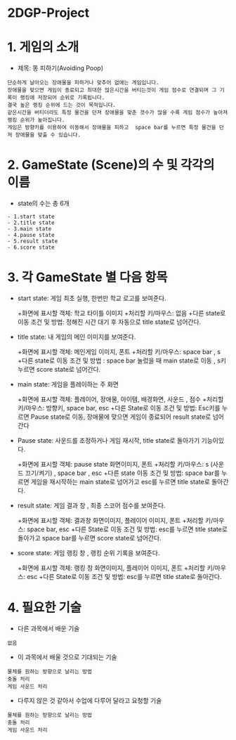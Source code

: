# 2DGP-Project

# 1. 게임의 소개
+ 제목: 똥 피하기(Avoiding Poop)
```
단순하게 날아오는 장애물을 피하거나 맞추어 없애는 게임입니다.
장애물을 맞으면 게임이 종료되고 최대한 많은시간을 버티는것이 게임 점수로 연결되며 그 기록이 랭킹에 저장되어 순위로 기록됩니다.
결국 높은 랭킹 순위에 드는 것이 목적입니다.
같은시간을 버티더라도 특정 물건을 던져 장애물을 맞춘 갯수가 많을 수록 게임 점수가 높아져 랭킹 순위가 높아집니다.
게임은 방향키를 이용하여 이동해서 장애물을 피하고  space bar를 누르면 특정 물건을 던져 장애물을 맞출 수 있습니다.
```

# 2. GameState (Scene)의 수 및 각각의 이름
+ state의 수는 총 6개
```
- 1.start state 
- 2.title state 
- 3.main state 
- 4.pause state 
- 5.result state 
- 6.score state
```

# 3. 각 GameState 별 다음 항목
+ start state: 게임 최초 실행, 한번만 학교 로고를 보여준다.
  
  +화면에 표시할 객체: 학교 타이틀 이미지
  +처리할 키/마우스: 없음
  +다른 state로 이동 조건 및 방법: 정해진 시간 대기 후 자동으로 title state로 넘어간다.
  
+ title state: 내 게임의 메인 이미지를 보여준다.
  
  +화면에 표시할 객체: 메인게임 이미지, 폰트
  +처리할 키/마우스: space bar , s
  +다른 state로 이동 조건 및 방법 : space bar 눌렀을 때 main state로 이동 , s키 누르면 score state로 넘어간다.
 
+ main state: 게임을 플레이하는 주 화면
  
  +화면에 표시할 객체: 플레이어, 장애물, 아이템, 배경화면, 사운드 , 점수
  +처리할 키/마우스: 방향키, space bar, esc
  +다른 State로 이동 조건 및 방법: Esc키를 누르면 Pause state로 이동, 장애물에 맞으면 게임이 종료되어 result state로 넘어간다
  
+ Pause state: 사운드를 조정하거나 게임 재시작, title state로 돌아가기 기능이있다.
  
  +화면에 표시할 객체: pause state 화면이미지, 폰트
  +처리할 키/마우스: s (사운드 끄기/켜기) , space bar , esc
  +다른 state 이동 조건 및 방법: space bar를 누르면 게임을 재시작하는 main state로 넘어가고 esc를 누르면 title  state로 돌아간다.
  
+ result state: 게임 결과 창 , 최종 스코어 점수를 보여준다.
  
  +화면에 표시할 객체: 결과창 화면이미지, 플레이어 이미지, 폰트
  +처리할 키/마우스: space bar, esc
  +다른 State로 이동 조건 및 방법: esc를 누르면 title  state로 돌아가고 space bar를 누르면 score state로 넘어간다.
  
+ score state: 게임 랭킹 창 , 랭킹 순위 기록을 보여준다.
  
  +화면에 표시할 객체: 랭킹 창 화면이미지, 플레이어 이미지, 폰트
  +처리할 키/마우스: esc
  +다른 State로 이동 조건 및 방법: esc를 누르면 title  state로 돌아간다.
  
  
# 4. 필요한 기술
- 다른 과목에서 배운 기술
```
없음
```
- 이 과목에서 배울 것으로 기대되는 기술
```
물체를 원하는 방향으로 날리는 방법
충돌 처리
게임 사운드 처리 
```
- 다루지 않은 것 같아서 수업에 다루어 달라고 요청할 기술
```
물체를 원하는 방향으로 날리는 방법
충돌 처리
게임 사운드 처리 
```


















